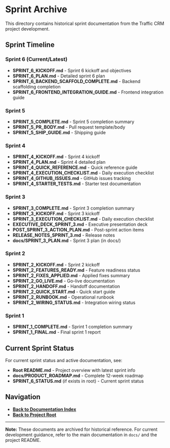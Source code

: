 # Sprint Archive

This directory contains historical sprint documentation from the Traffic CRM project development.

## Sprint Timeline

### Sprint 6 (Current/Latest)
- **SPRINT_6_KICKOFF.md** - Sprint 6 kickoff and objectives
- **SPRINT_6_PLAN.md** - Detailed sprint 6 plan
- **SPRINT_6_BACKEND_SCAFFOLD_COMPLETE.md** - Backend scaffolding completion
- **SPRINT_6_FRONTEND_INTEGRATION_GUIDE.md** - Frontend integration guide

### Sprint 5
- **SPRINT_5_COMPLETE.md** - Sprint 5 completion summary
- **SPRINT_5_PR_BODY.md** - Pull request template/body
- **SPRINT_5_SHIP_GUIDE.md** - Shipping guide

### Sprint 4
- **SPRINT_4_KICKOFF.md** - Sprint 4 kickoff
- **SPRINT_4_PLAN.md** - Sprint 4 detailed plan
- **SPRINT_4_QUICK_REFERENCE.md** - Quick reference guide
- **SPRINT_4_EXECUTION_CHECKLIST.md** - Daily execution checklist
- **SPRINT_4_GITHUB_ISSUES.md** - GitHub issues tracking
- **SPRINT_4_STARTER_TESTS.md** - Starter test documentation

### Sprint 3
- **SPRINT_3_COMPLETE.md** - Sprint 3 completion summary
- **SPRINT_3_KICKOFF.md** - Sprint 3 kickoff
- **SPRINT_3_EXECUTION_CHECKLIST.md** - Daily execution checklist
- **EXECUTIVE_DECK_SPRINT_3.md** - Executive presentation deck
- **POST_SPRINT_3_ACTION_PLAN.md** - Post-sprint action items
- **RELEASE_NOTES_SPRINT_3.md** - Release notes
- **docs/SPRINT_3_PLAN.md** - Sprint 3 plan (in docs/)

### Sprint 2
- **SPRINT_2_KICKOFF.md** - Sprint 2 kickoff
- **SPRINT_2_FEATURES_READY.md** - Feature readiness status
- **SPRINT_2_FIXES_APPLIED.md** - Applied fixes summary
- **SPRINT_2_GO_LIVE.md** - Go-live documentation
- **SPRINT_2_HANDOFF.md** - Handoff documentation
- **SPRINT_2_QUICK_START.md** - Quick start guide
- **SPRINT_2_RUNBOOK.md** - Operational runbook
- **SPRINT_2_WIRING_STATUS.md** - Integration wiring status

### Sprint 1
- **SPRINT_1_COMPLETE.md** - Sprint 1 completion summary
- **SPRINT_1_FINAL.md** - Final sprint 1 report

## Current Sprint Status

For current sprint status and active documentation, see:
- **Root README.md** - Project overview with latest sprint info
- **docs/PRODUCT_ROADMAP.md** - Complete 12-week roadmap
- **SPRINT_6_STATUS.md** (if exists in root) - Current sprint status

## Navigation

- **[Back to Documentation Index](../../INDEX.md)**
- **[Back to Project Root](../../../README.md)**

---

**Note:** These documents are archived for historical reference. For current development guidance, refer to the main documentation in `docs/` and the project README.

